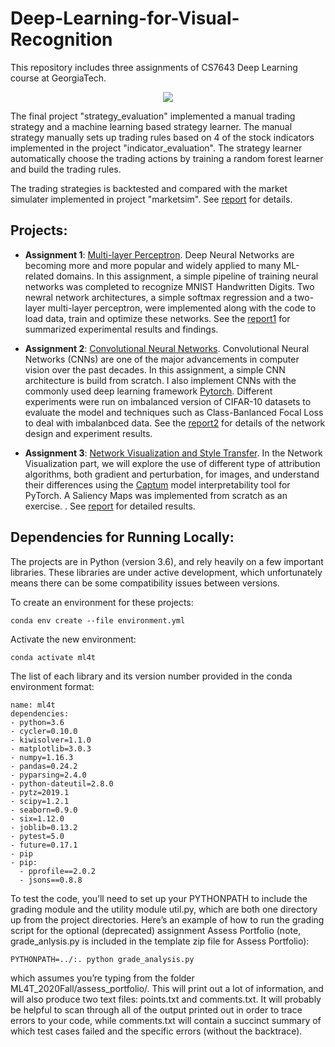 # Deep-Learning-for-Visual-Recognition
 
This repository includes three assignments of CS7643 Deep Learning course at GeorgiaTech.

<div align=center><img src="strategy_evaluation/Fig4_experiment1.png"/><div align=left>

The final project "strategy_evaluation" implemented a manual trading strategy and a machine learning based strategy learner. The manual strategy manually sets up trading rules based on 4 of the stock indicators implemented in the project "indicator_evaluation". The strategy learner automatically choose the trading actions by training a random forest learner and build the trading rules.

The trading strategies is backtested and compared with the market simulater implemented in project "marketsim". See [report](strategy_evaluation/report.pdf) for details.


## Projects: 
- **Assignment 1**: [Multi-layer Perceptron](assignment1). Deep Neural Networks are becoming more and more popular and widely applied to many ML-related domains. In this assignment, a simple pipeline of training neural networks was completed to recognize MNIST Handwritten Digits. Two newral network architectures, a simple softmax regression and a two-layer multi-layer perceptron, were implemented along with the code to load data, train and optimize these networks. See the [report1](assignment1/report-a1-cpeng78.pdf) for summarized experimental results and findings.

- **Assignment 2**: [Convolutional Neural Networks](assignment2). Convolutional Neural Networks (CNNs) are one of the major advancements in computer vision over the past decades. In this assignment, a simple CNN architecture is build from scratch. I also implement CNNs with the commonly used deep learning framework [Pytorch](https://pytorch.org/). Different experiments were run on imbalanced version of CIFAR-10 datasets to evaluate the model and techniques such as Class-Banlanced Focal Loss to deal with imbalanbced data. See the [report2](assignment2/report-a2-cpeng78.pdf) for details of the network design and experiment results.

- **Assignment 3**: [Network Visualization and Style Transfer](assignment3). In the Network Visualization part, we will explore the use of different type of attribution algorithms, both gradient and perturbation, for images, and understand their differences using the [Captum](https://captum.ai/) model interpretability tool for PyTorch. A Saliency Maps was implemented from scratch as an exercise. . See [report](assignment3/report-a3-cpeng78.pdf) for detailed results.

## Dependencies for Running Locally:

The projects are in Python (version 3.6), and rely heavily on a few important libraries. These libraries are under active development, which unfortunately means there can be some compatibility issues between versions.

To create an environment for these projects:
```
conda env create --file environment.yml
```
Activate the new environment:
```
conda activate ml4t
```
The list of each library and its version number provided in the conda environment format:
```
name: ml4t
dependencies:
- python=3.6
- cycler=0.10.0
- kiwisolver=1.1.0
- matplotlib=3.0.3
- numpy=1.16.3
- pandas=0.24.2
- pyparsing=2.4.0
- python-dateutil=2.8.0
- pytz=2019.1
- scipy=1.2.1
- seaborn=0.9.0
- six=1.12.0
- joblib=0.13.2
- pytest=5.0
- future=0.17.1
- pip
- pip:
  - pprofile==2.0.2
  - jsons==0.8.8
```
To test the code, you’ll need to set up your PYTHONPATH to include the grading module and the utility module util.py, which are both one directory up from the project directories. Here’s an example of how to run the grading script for the optional (deprecated) assignment Assess Portfolio (note, grade_anlysis.py is included in the template zip file for Assess Portfolio):
```
PYTHONPATH=../:. python grade_analysis.py
```
which assumes you’re typing from the folder ML4T_2020Fall/assess_portfolio/. This will print out a lot of information, and will also produce two text files: points.txt and comments.txt. It will probably be helpful to scan through all of the output printed out in order to trace errors to your code, while comments.txt will contain a succinct summary of which test cases failed and the specific errors (without the backtrace).
